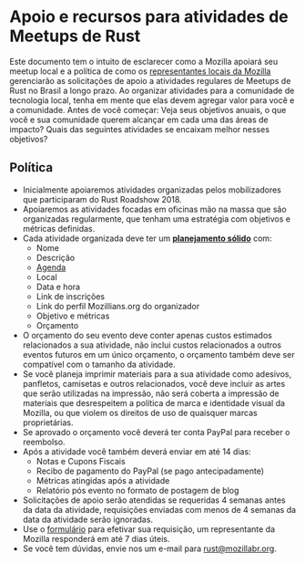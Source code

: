 # Apoio e recursos para atividades de Meetups de Rust

Este documento tem o intuito de esclarecer como a Mozilla apoiará seu meetup local e a política de como os [representantes locais da Mozilla](https://reps.mozilla.org/people/#/country/brazil/group/resources/) gerenciarão as solicitações de apoio a atividades regulares de Meetups de Rust no Brasil a longo prazo. Ao organizar atividades para a comunidade de tecnologia local, tenha em mente que elas devem agregar valor para você e a  comunidade. Antes de você começar: Veja seus objetivos anuais, o que você e sua comunidade querem alcançar em cada uma das áreas de impacto? Quais das seguintes atividades se encaixam melhor nesses objetivos?

## **Política**
- Inicialmente apoiaremos atividades organizadas pelos mobilizadores que participaram do Rust Roadshow 2018.
- Apoiaremos as atividades focadas em oficinas mão na massa que são organizadas regularmente, que tenham uma estratégia com objetivos e métricas definidas.
- Cada atividade organizada deve ter um [**planejamento sólido**](https://github.com/rust-br/2018-roadshow/tree/master/recursos/rust_brazil_mobilizers_handbook#log%C3%ADstica) com:
  - Nome
  - Descrição
  - [Agenda](https://github.com/rust-br/2018-roadshow/tree/master/recursos/rust_brazil_mobilizers_handbook#dicas)
  - Local
  - Data e hora
  - Link de inscrições
  - Link do perfil Mozillians.org do organizador
  - Objetivo e métricas
  - Orçamento
- O orçamento do seu evento deve conter apenas custos estimados relacionados a sua atividade, não inclui custos relacionados a outros eventos futuros em um único orçamento, o orçamento também deve ser compatível com o tamanho da atividade.
- Se você planeja imprimir materiais para a sua atividade como adesivos, panfletos, camisetas e outros relacionados, você deve incluir as artes que serão utilizadas na impressão, não será coberta a impressão de materiais que desrespeitem a política de marca e identidade visual da Mozilla, ou que violem os direitos de uso de quaisquer marcas proprietárias.
- Se aprovado o orçamento você deverá ter conta PayPal para receber o reembolso.
- Após a atividade você também deverá enviar em até 14 dias:
  - Notas e Cupons Fiscais
  - Recibo de pagamento do PayPal (se pago antecipadamente)
  - Métricas atingidas após a atividade
  - Relatório pós evento no formato de postagem de blog
- Solicitações de apoio serão atendidas se requeridas 4 semanas antes da data da atividade, requisições enviadas com menos de 4 semanas da data da atividade serão ignoradas.
- Use o [formulário](http://bit.ly/2t5lPWz) para efetivar sua requisição, um representante da Mozilla responderá em até 7 dias úteis.
- Se você tem dúvidas, envie nos um e-mail para rust@mozillabr.org.
